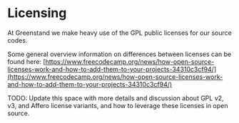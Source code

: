 # Licensing

At Greenstand we make heavy use of the GPL public licenses for our source codes.

Some general overview information on differences between licenses can be found here: [https://www.freecodecamp.org/news/how-open-source-licenses-work-and-how-to-add-them-to-your-projects-34310c3cf94/](https://www.freecodecamp.org/news/how-open-source-licenses-work-and-how-to-add-them-to-your-projects-34310c3cf94/)

TODO: Update this space with more details and discussion about GPL v2, v3, and Affero license variants, and how to leverage these licenses in open source.
